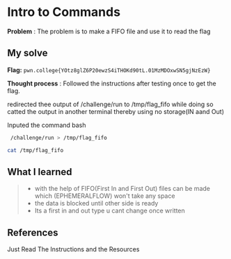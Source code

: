 

# Intro to Commands 

**Problem** : The problem is to make a FIFO file and use it to read the flag
## My solve

**Flag:** `pwn.college{YOtz8glZ6P20ewzS4iTHOKd90tL.01MzMDOxwSN5gjNzEzW}`

**Thought process** :   Followed the instructions after testing once to get the flag.

redirected thee output of /challenge/run to /tmp/flag_fifo while doing so catted the output in another terminal thereby using no storage(IN aand Out)

Inputed the command
bash
```bash
 /challenge/run > /tmp/flag_fifo

cat /tmp/flag_fifo
```


## What I learned
> * with the help of FIFO(First In and First Out) files can be made which (EPHEMERALFLOW) won't take any space
> * the data is blocked until other side is ready
> * Its a first in and out type u cant change once written
## References 
Just Read The Instructions and the Resources
